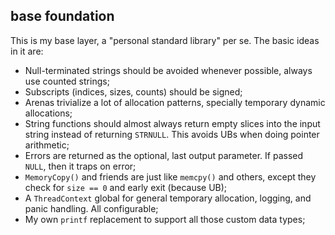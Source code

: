 ## base foundation
This is my base layer, a "personal standard library" per se.
The basic ideas in it are:
- Null-terminated strings should be avoided whenever possible, always use counted strings;
- Subscripts (indices, sizes, counts) should be signed;
- Arenas trivialize a lot of allocation patterns, specially temporary dynamic allocations;
- String functions should almost always return empty slices into the input string instead of returning `STRNULL`. This avoids UBs when doing pointer arithmetic;
- Errors are returned as the optional, last output parameter. If passed `NULL`, then it traps on error;
- `MemoryCopy()` and friends are just like `memcpy()` and others, except they check for `size == 0` and early exit (because UB);
- A `ThreadContext` global for general temporary allocation, logging, and panic handling. All configurable;
- My own `printf` replacement to support all those custom data types;
